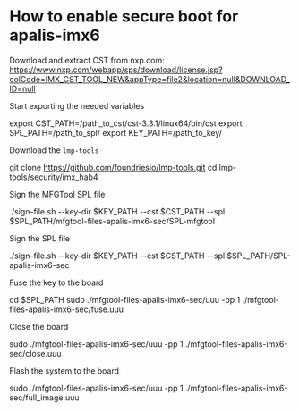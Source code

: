 # How to enable secure boot for apalis-imx6

Download and extract CST from nxp.com: https://www.nxp.com/webapp/sps/download/license.jsp?colCode=IMX_CST_TOOL_NEW&appType=file2&location=null&DOWNLOAD_ID=null

Start exporting the needed variables

   export CST_PATH=/path_to_cst/cst-3.3.1/linux64/bin/cst
   export SPL_PATH=/path_to_spl/
   export KEY_PATH=/path_to_key/

Download the `lmp-tools`

   git clone https://github.com/foundriesio/lmp-tools.git
   cd lmp-tools/security/imx_hab4

Sign the MFGTool SPL file

   ./sign-file.sh --key-dir $KEY_PATH --cst $CST_PATH --spl $SPL_PATH/mfgtool-files-apalis-imx6-sec/SPL-mfgtool

Sign the SPL file

   ./sign-file.sh --key-dir $KEY_PATH --cst $CST_PATH --spl $SPL_PATH/SPL-apalis-imx6-sec

Fuse the key to the board

   cd $SPL_PATH
   sudo ./mfgtool-files-apalis-imx6-sec/uuu -pp 1 ./mfgtool-files-apalis-imx6-sec/fuse.uuu

Close the board

   sudo ./mfgtool-files-apalis-imx6-sec/uuu -pp 1 ./mfgtool-files-apalis-imx6-sec/close.uuu

Flash the system to the board

   sudo ./mfgtool-files-apalis-imx6-sec/uuu -pp 1 ./mfgtool-files-apalis-imx6-sec/full_image.uuu
